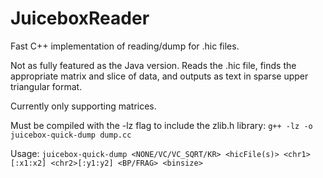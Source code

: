 # JuiceboxReader
Fast C++ implementation of reading/dump for .hic files. 

Not as fully featured as the Java version. Reads the .hic file, finds 
the appropriate matrix and slice of data, and outputs as text in sparse 
upper triangular format.

Currently only supporting matrices.

Must be compiled with the -lz flag to include the zlib.h library:
`g++ -lz -o  juicebox-quick-dump dump.cc`

Usage: `juicebox-quick-dump <NONE/VC/VC_SQRT/KR> <hicFile(s)> <chr1>[:x1:x2] <chr2>[:y1:y2] <BP/FRAG> <binsize> `